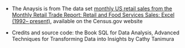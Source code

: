 * The Anaysis is from The data set [monthly US retail sales from the Monthly Retail Trade Report: Retail and Food Services Sales: Excel (1992–
present)](https://www.census.gov/retail/index.html#mrts), available on the Census.gov website

* Credits and source code: the Book SQL for Data Analysis, Advanced Techniques for Transforming Data into Insights by Cathy Tanimura

